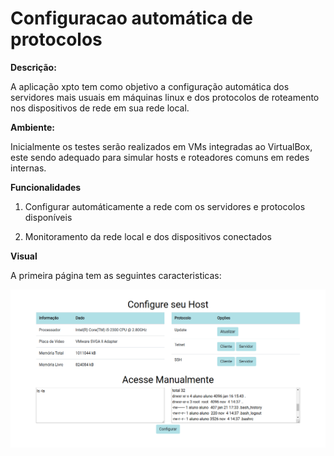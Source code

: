 # Configuracao automática de protocolos

**Descrição:**

A aplicação xpto tem como objetivo a configuração automática dos servidores mais usuais em máquinas linux e dos protocolos de roteamento nos dispositivos de rede em sua rede local.

**Ambiente:**

Inicialmente os testes serão realizados em VMs integradas ao VirtualBox, este sendo adequado para simular hosts e roteadores comuns em redes internas.

**Funcionalidades**

  1. Configurar automáticamente a rede com os servidores e protocolos disponíveis
  
  2. Monitoramento da rede local e dos dispositivos conectados

**Visual**

A primeira página tem as seguintes caracteristicas:

  ![página 1](imagens/p2.png)


